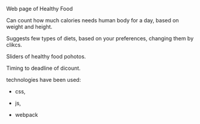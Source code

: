Web page of Healthy Food 

Can count how much calories needs human body for a day, based on weight and height. 


Suggests few types of diets, based on your preferences, changing them by clikcs. 


Sliders of healthy food pohotos. 


Timing to deadline of dicount. 


technologies have been used: 

 - css,
   
 - js,
   
 - webpack

 
